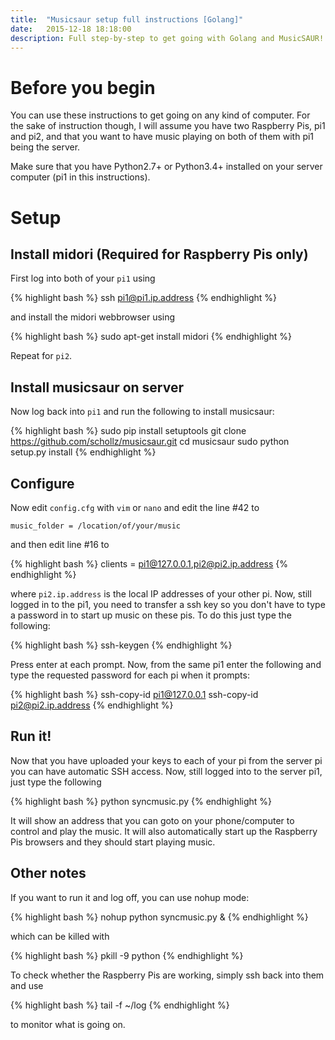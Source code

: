 ```yaml
---
title:  "Musicsaur setup full instructions [Golang]"
date:   2015-12-18 18:18:00
description: Full step-by-step to get going with Golang and MusicSAUR!
---
```



# Before you begin

You can use these instructions to get going on any kind of computer. For the sake of instruction though, I will assume you have two Raspberry Pis, pi1 and pi2, and that you want to have music playing on both of them with pi1 being the server. 

Make sure that you have Python2.7+ or Python3.4+ installed on your server computer (pi1 in this instructions).

# Setup

## Install midori (Required for Raspberry Pis only) 

First log into both of your `pi1` using

{% highlight bash %}
ssh pi1@pi1.ip.address
{% endhighlight %}

and install the midori webbrowser using

{% highlight bash %}
sudo apt-get install midori
{% endhighlight %}

Repeat for `pi2`.

## Install musicsaur on server

Now log back into `pi1` and run the following to install musicsaur:

{% highlight bash %}
sudo pip install setuptools
git clone https://github.com/schollz/musicsaur.git
cd musicsaur
sudo python setup.py install
{% endhighlight %}

## Configure

Now edit `config.cfg` with `vim` or `nano` and edit the line #42 to 

    music_folder = /location/of/your/music

and then edit line #16 to

{% highlight bash %}
clients = pi1@127.0.0.1,pi2@pi2.ip.address
{% endhighlight %}

where `pi2.ip.address` is the local IP addresses of your other pi. Now, still logged in to the pi1, you need to transfer a ssh key so you don't have to type a password in to start up music on these pis. To do this just type the following:

{% highlight bash %}
ssh-keygen
{% endhighlight %}

Press enter at each prompt. Now, from the same pi1 enter the following and type the requested password for each pi when it prompts:

{% highlight bash %}
ssh-copy-id pi1@127.0.0.1
ssh-copy-id pi2@pi2.ip.address
{% endhighlight %}

## Run it!

Now that you have uploaded your keys to each of your pi from the server pi you can have automatic SSH access. Now, still logged into to the server pi1, just type the following

{% highlight bash %}
python syncmusic.py
{% endhighlight %}

It will show an address that you can goto on your phone/computer to control and play the music. It will also automatically start up the Raspberry Pis browsers and they should start playing music.

## Other notes

If you want to run it and log off, you can use nohup mode:

{% highlight bash %}
nohup python syncmusic.py &
{% endhighlight %}

which can be killed with

{% highlight bash %}
pkill -9 python
{% endhighlight %}

To check whether the Raspberry Pis are working, simply ssh back into them and use

{% highlight bash %}
tail -f ~/log
{% endhighlight %}

to monitor what is going on.



[github]: https://github.com/schollz/musicsaur